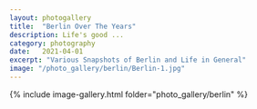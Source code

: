 ```yaml
---
layout: photogallery
title:  "Berlin Over The Years"
description: Life's good ...
category: photography
date:   2021-04-01
excerpt: "Various Snapshots of Berlin and Life in General"
image: "/photo_gallery/berlin/Berlin-1.jpg"
---
```

<!-- ## Berlin Over The Years -->
{% include image-gallery.html folder="photo_gallery/berlin" %}
